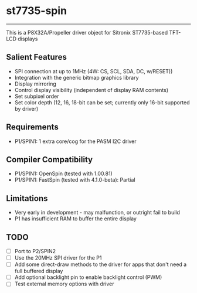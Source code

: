# st7735-spin 
-------------

This is a P8X32A/Propeller driver object for Sitronix ST7735-based TFT-LCD displays

## Salient Features

* SPI connection at up to 1MHz (4W: CS, SCL, SDA, DC, w/RESET))
* Integration with the generic bitmap graphics library
* Display mirroring
* Control display visibility (independent of display RAM contents)
* Set subpixel order
* Set color depth (12, 16, 18-bit can be set; currently only 16-bit supported by driver)

## Requirements

* P1/SPIN1: 1 extra core/cog for the PASM I2C driver

## Compiler Compatibility

* P1/SPIN1: OpenSpin (tested with 1.00.81)
* P1/SPIN1: FastSpin (tested with 4.1.0-beta): Partial

## Limitations

* Very early in development - may malfunction, or outright fail to build
* P1 has insufficient RAM to buffer the entire display

## TODO

- [ ] Port to P2/SPIN2
- [ ] Use the 20MHz SPI driver for the P1
- [ ] Add some direct-draw methods to the driver for apps that don't need a full buffered display
- [ ] Add optional backlight pin to enable backlight control (PWM)
- [ ] Test external memory options with driver
